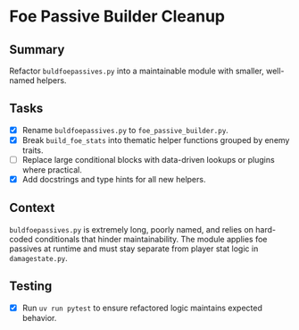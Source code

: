 # Foe Passive Builder Cleanup

## Summary
Refactor `buldfoepassives.py` into a maintainable module with smaller, well-named helpers.

## Tasks
- [x] Rename `buldfoepassives.py` to `foe_passive_builder.py`.
- [x] Break `build_foe_stats` into thematic helper functions grouped by enemy traits.
- [ ] Replace large conditional blocks with data-driven lookups or plugins where practical.
- [x] Add docstrings and type hints for all new helpers.

## Context
`buldfoepassives.py` is extremely long, poorly named, and relies on hard-coded conditionals that hinder maintainability. The module applies foe passives at runtime and must stay separate from player stat logic in `damagestate.py`.

## Testing
- [x] Run `uv run pytest` to ensure refactored logic maintains expected behavior.
